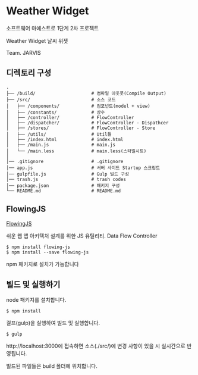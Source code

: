 # Weather Widget
소프트웨어 마에스트로 1단계 2차 프로젝트

Weather Widget 날씨 위젯

Team. JARVIS



## 디렉토리 구성

```
.
├── /build/                     # 컴파일 아웃풋(Compile Output)
├── /src/                       # 소스 코드
│   ├── /components/            # 컴포넌트(model + view)
│   ├── /constants/             # 상수
│   ├── /controller/            # FlowController
│   ├── /dispatcher/            # FlowController - Dispathcer
│   ├── /stores/                # FlowController - Store
│   ├── /utils/                 # Util들
│   ├── /index.html             # index.html
│   ├── /main.js                # main.js
│   └── /main.less              # main.less(스타일시트)
│
│── .gitignore                  # .gitignore
│── app.js                      # 서버 사이드 Startup 스크립트
│── gulpfile.js                 # Gulp 빌드 구성
│── trash.js                    # trash codes
│── package.json                # 패키지 구성
└── README.md                   # README.md
```

## FlowingJS
[FlowingJS](https://github.com/seokju-na/FlowingJS)

쉬운 웹 앱 아키텍처 설계를 위한 JS 유틸리티. Data Flow Controller

```shell
$ npm install flowing-js
$ npm install --save flowing-js
```

npm 패키지로 설치가 가능합니다



## 빌드 및 실행하기
node 패키지를 설치합니다.

```shell
$ npm install
```

걸프(gulp)을 실행하여 빌드 및 실행합니다.

```shell
$ gulp
```

http://localhost:3000에 접속하면 소스(./src/)에 변경 사항이 있을 시 실시간으로 반영됩니다.

빌드된 파일들은 build 폴더에 위치합니다.